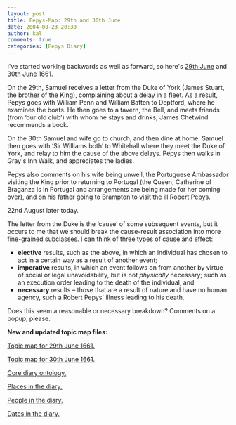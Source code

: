 ```yaml
---
layout: post
title: Pepys-Map: 29th and 30th June
date: 2004-08-23 20:30
author: kal
comments: true
categories: [Pepys Diary]
---
```

<p>I've started working backwards as well as forward, so here's <a href="http://www.pepysdiary.com/archive/1661/06/29/index.php">29th June</a> and <a href="http://www.pepysdiary.com/archive/1661/06/30/index.php">30th June</a> 1661.</p>
<p>On the 29th, Samuel receives a letter from the Duke of York (James Stuart, the brother of the King), complaining about a delay in a fleet.  As a result, Pepys goes with William Penn and William Batten to Deptford, where he examines the boats.  He then goes to a tavern, the Bell, and meets friends (from &#x2018;our old club&#x2019;) with whom he stays and drinks; James Chetwind recommends a book.</p>
<p>On the 30th Samuel and wife go to church, and then dine at home.  Samuel then goes with &#x2018;Sir Williams both&#x2019; to Whitehall where they meet the Duke of York, and relay to him the cause of the above delays.  Pepys then walks in Gray's Inn Walk, and appreciates the ladies.</p>
<p>Pepys also comments on his wife being unwell, the Portuguese Ambassador visiting the King prior to returning to Portugal (the Queen, Catherine of Braganza is in Portugal and arrangements are being made for her coming over), and on his father going to Brampton to visit the ill Robert Pepys.</p>
<p>22nd August later today.</p>

<!--more-->
<p>The letter from the Duke is the &#x2018;cause&#x2019; of some subsequent events, but it occurs to me that we should break the cause-result association into more fine-grained subclasses.  I can think of three types of cause and effect:</p>
<ul>
<li><b>elective</b> results, such as the above, in which an individual has chosen to act in a certain way as a result of another event;</li>
<li><b>imperative</b> results, in which an event follows on from another by virtue of social or legal unavoidability, but is not <i>physically</i> necessary; such as an execution order leading to the death of the individual; and</li>
<li><b>necessary</b> results &#x2013; those that are a result of nature and have no human agency, such a Robert Pepys' illness leading to his death.</li>
</ul>
<p>Does this seem a reasonable or necessary breakdown?  Comments on a popup, please.</p>
<p><b>New and updated topic map files:</b></p>
<p><a href="http://www.techquila.com/blog/archives/16610629.ltm">Topic map for 29th June 1661.</a></p>
<p><a href="http://www.techquila.com/blog/archives/16610630.ltm">Topic map for 30th June 1661.</a></p>
<p><a href="http://www.techquila.com/blog/archives/pepys-diary-ontology.ltm">Core diary ontology.</a></p>
<p><a href="http://www.techquila.com/blog/archives/pepys-diary-places.ltm">Places in the diary.</a></p>
<p><a href="http://www.techquila.com/blog/archives/pepys-diary-people.ltm">People in the diary.</a></p>
<p><a href="http://www.techquila.com/blog/archives/pepys-diary-dates.ltm">Dates in the diary.</a></p>

